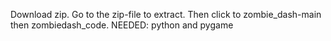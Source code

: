 Download zip.
Go to the zip-file to extract.
Then click to zombie_dash-main then zombiedash_code.
NEEDED: python and pygame
